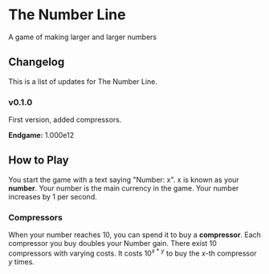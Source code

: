 # The Number Line
A game of making larger and larger numbers
## Changelog
This is a list of updates for The Number Line.
### v0.1.0
First version, added compressors.

**Endgame:** 1.000e12
## How to Play
You start the game with a text saying "Number: x". x is known as your **number**. Your number is the main currency in the game. Your number increases by 1 per second.
### Compressors
When your number reaches 10, you can spend it to buy a **compressor**. Each compressor you buy doubles your Number gain. There exist 10 compressors with varying costs. It costs 10<sup>*x* * *y*</sup> to buy the *x*-th compressor *y* times.
